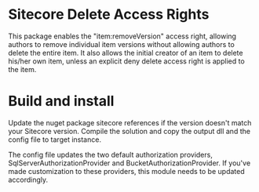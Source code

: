 # Sitecore Delete Access Rights
This package enables the "item:removeVersion" access right, 
allowing authors to remove individual item versions without 
allowing authors to delete the entire item. It also allows 
the initial creator of an item to delete his/her own item, 
unless an explicit deny delete access right is applied to 
the item.

# Build and install
Update the nuget package sitecore references if the version
doesn't match your Sitecore version. Compile the solution 
and copy the output dll and the config file to target
instance.

The config file updates the two default authorization providers, 
SqlServerAuthorizationProvider and BucketAuthorizationProvider.
If you've made customization to these providers, this module
needs to be updated accordingly.
